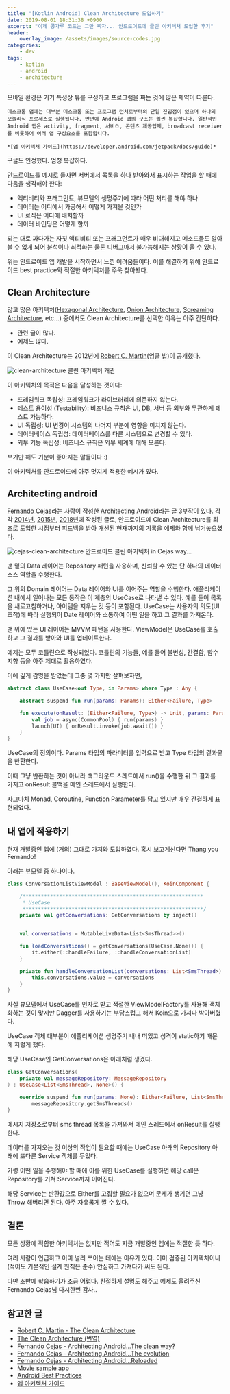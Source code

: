 ```yaml
---
title: "[Kotlin Android] Clean Architecture 도입하기"
date: 2019-08-01 18:31:38 +0900
excerpt: "이제 콩가루 코드는 그만 짜자... 안드로이드에 클린 아키텍처 도입한 후기"
header:
    overlay_image: /assets/images/source-codes.jpg
categories:
    - dev
tags:
    - kotlin
    - android
    - architecture
---
```


모바일 환경은 기기 특성상 뷰를 구성하고 프로그램을 짜는 것에 많은 제약이 따른다.

    데스크톱 앱에는 대부분 데스크톱 또는 프로그램 런처로부터의 단일 진입점이 있으며 하나의 모놀리식 프로세스로 실행됩니다. 반면에 Android 앱의 구조는 훨씬 복잡합니다. 일반적인 Android 앱은 activity, fragment, 서비스, 콘텐츠 제공업체, broadcast receiver를 비롯하여 여러 앱 구성요소를 포함합니다.

    *[앱 아키텍처 가이드](https://developer.android.com/jetpack/docs/guide)*

구글도 인정했다. 엄청 복잡하다.

안드로이드를 예시로 들자면 서버에서 목록을 하나 받아와서 표시하는 작업을 할 때에 다음을 생각해야 한다:
- 액티비티와 프래그먼트, 뷰모델의 생명주기에 따라 어떤 처리를 해야 하나
- 데이터는 어디에서 가공해서 어떻게 가져올 것인가
- UI 로직은 어디에 배치할까
- 데이터 바인딩은 어떻게 할까

되는 대로 짜다가는 자칫 액티비티 또는 프래그먼트가 매우 비대해지고 메소드들도 알아볼 수 없게 되어 분석이나 최적화는 물론 디버그마저 불가능해지는 상황이 올 수 있다.

위는 안드로이드 앱 개발을 시작하면서 느낀 어려움들이다. 이를 해결하기 위해 안드로이드 best practice와 적절한 아키텍처를 주욱 찾아봤다.


## Clean Architecture

많고 많은 아키텍처([Hexagonal Architecture](http://alistair.cockburn.us/Hexagonal+architecture), [Onion Architecture](http://jeffreypalermo.com/blog/the-onion-architecture-part-1/), [Screaming Architecture](https://8thlight.com/blog/uncle-bob/2011/09/30/Screaming-Architecture.html), etc...) 중에서도 Clean Architecture를 선택한 이유는 아주 간단하다.

- 관련 글이 많다.
- 예제도 많다.

이 Clean Architecture는 2012년에 [Robert C. Martin](https://twitter.com/unclebobmartin)(엉클 밥)이 공개했다.

![clean-architecture](/assets/images/clean-architecture.png)
    클린 아키텍처 개관

이 아키텍처의 목적은 다음을 달성하는 것이다:
- 프레임워크 독립성: 프레임워크가 라이브러리에 의존하지 않는다.
- 테스트 용이성 (Testability): 비즈니스 규칙은 UI, DB, 서버 등 외부와 무관하게 테스트 가능하다.
- UI 독립성: UI 변경이 시스템의 나머지 부분에 영향을 미치지 않는다.
- 데이터베이스 독립성: 데이터베이스를 다른 시스템으로 변경할 수 있다.
- 외부 기능 독립성: 비즈니스 규칙은 외부 세계에 대해 모른다.

보기만 해도 기분이 좋아지는 말들이다 :)

이 아키텍처를 안드로이드에 아주 멋지게 적용한 예시가 있다.


## Architecting android

[Fernando Cejas](https://fernandocejas.com)라는 사람이 작성한 Architecting Android라는 글 3부작이 있다. 각각 [2014년](https://fernandocejas.com/2014/09/03/architecting-android-the-clean-way/), [2015년](https://fernandocejas.com/2015/07/18/architecting-android-the-evolution/), [2018년](https://fernandocejas.com/2018/05/07/architecting-android-reloaded/)에 작성된 글로, 안드로이드에 Clean Architecture를 최초로 도입한 시점부터 피드백을 받아 개선된 현재까지의 기록을 예제와 함께 남겨놓으셨다.

![cejas-clean-architecture](/assets/images/cejas-clean-architecture.png)
    안드로이드 클린 아키텍처 in Cejas way...

맨 밑의 Data 레이어는 Repository 패턴을 사용하며, 신뢰할 수 있는 단 하나의 데이터 소스 역할을 수행한다.

그 위의 Domain 레이어는 Data 레이어와 UI를 이어주는 역할을 수행한다. 애플리케이션 내에서 일어나는 모든 동작은 이 계층의 UseCase로 나타낼 수 있다. 예를 들어 목록을 새로고침하거나, 아이템을 지우는 것 등이 포함된다. UseCase는 사용자의 의도(UI 조작)에 따라 실행되어 Date 레이어와 소통하여 어떤 일을 하고 그 결과를 가져온다.

맨 위에 있는 UI 레이어는 MVVM 패턴을 사용한다. ViewModel은 UseCase를 호출하고 그 결과를 받아와 UI를 업데이트한다.

예제는 모두 코틀린으로 작성되었다. 코틀린의 기능들, 예를 들어 불변성, 간결함, 함수지향 등을 아주 제대로 활용하였다.

이에 깊게 감명을 받았는데 그중 몇 가지만 살펴보자면,

~~~kotlin
abstract class UseCase<out Type, in Params> where Type : Any {

    abstract suspend fun run(params: Params): Either<Failure, Type>

    fun execute(onResult: (Either<Failure, Type>) -> Unit, params: Params) {
        val job = async(CommonPool) { run(params) }
        launch(UI) { onResult.invoke(job.await()) }
    }
}
~~~

UseCase의 정의이다. Params 타입의 파라미터를 입력으로 받고 Type 타입의 결과물을 반환한다.

이때 그냥 반환하는 것이 아니라 백그라운드 스레드에서 run()을 수행한 뒤 그 결과를 가지고 onResult 콜백을 메인 스레드에서 실행한다.

자그마치 Monad, Coroutine, Function Parameter를 담고 있지만 매우 간결하게 표현되었다.


## 내 앱에 적용하기

현재 개발중인 앱에 (거의) 그대로 가져와 도입하였다. 혹시 보고계신다면 Thang you Fernando!

아래는 뷰모델 중 하나이다.

~~~kotlin
class ConversationListViewModel : BaseViewModel(), KoinComponent {

    /***********************************************************
     * UseCase
     ***********************************************************/
    private val getConversations: GetConversations by inject()


    val conversations = MutableLiveData<List<SmsThread>>()

    fun loadConversations() = getConversations(UseCase.None()) {
        it.either(::handleFailure, ::handleConversationList)
    }

    private fun handleConversationList(conversations: List<SmsThread>) {
        this.conversations.value = conversations
    }
}
~~~

사실 뷰모델에서 UseCase를 인자로 받고 적절한 ViewModelFactory를 사용해 객체화하는 것이 맞지만 Dagger를 사용하기는 부담스럽고 해서 Koin으로 가져다 박아버렸다.

UseCase 객체 대부분이 애플리케이션 생명주기 내내 떠있고 성격이 static하기 때문에 저렇게 했다.

해당 UseCase인 GetConversations은 아래처럼 생겼다.

~~~kotlin
class GetConversations(
    private val messageRepository: MessageRepository
) : UseCase<List<SmsThread>, None>() {

    override suspend fun run(params: None): Either<Failure, List<SmsThread>> =
        messageRepository.getSmsThreads()
}
~~~

메시지 저장소로부터 sms thread 목록을 가져와서 메인 스레드에서 onResult를 실행한다.

데이터를 가져오는 것 이상의 작업이 필요할 때에는 UseCase 아래의 Repository 아래에 또다른 Service 객체를 두었다.

가령 어떤 일을 수행해야 할 때에 이를 위한 UseCase를 실행하면 해당 call은 Repository를 거쳐 Service까지 이어진다.

해당 Service는 반환값으로 Either를 고집할 필요가 없으며 문제가 생기면 그냥 Throw 해버리면 된다. 아주 자유롭게 짤 수 있다.


## 결론

모든 상황에 적합한 아키텍처는 없지만 적어도 지금 개발중인 앱에는 적절한 듯 하다.

여러 사람이 언급하고 이미 널리 쓰이는 데에는 이유가 있다. 이미 검증된 아키텍처이니(적어도 기본적인 설계 원칙은 준수) 안심하고 가져다가 써도 된다.

다만 초반에 학습하기가 조금 어렵다. 친절하게 설명도 해주고 예제도 올려주신 Fernando Cejas님 다시한번 감사..


## 참고한 글

- [Robert C. Martin - The Clean Architecture](https://blog.cleancoder.com/uncle-bob/2012/08/13/the-clean-architecture.html)
- [The Clean Architecture (번역)](https://blog.coderifleman.com/2017/12/18/the-clean-architecture/)
- [Fernando Cejas - Architecting Android...The clean way?](https://fernandocejas.com/2014/09/03/architecting-android-the-clean-way/)
- [Fernando Cejas - Architecting Android...The evolution](https://fernandocejas.com/2015/07/18/architecting-android-the-evolution/)
- [Fernando Cejas - Architecting Android...Reloaded](https://fernandocejas.com/2018/05/07/architecting-android-reloaded/)
- [Movie sample app](https://github.com/android10/Android-CleanArchitecture-Kotlin)
- [Android Best Practices](https://github.com/futurice/android-best-practices)
- [앱 아키텍처 가이드](https://developer.android.com/jetpack/docs/guide)
